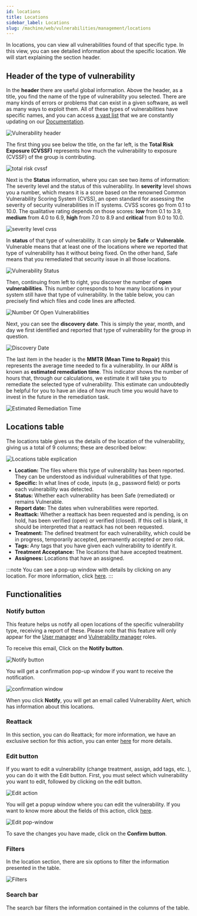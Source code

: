 ```yaml
---
id: locations
title: Locations
sidebar_label: Locations
slug: /machine/web/vulnerabilities/management/locations
---
```


In locations,
you can view all vulnerabilities
found of that specific type.
In this view,
you can see detailed information
about the specific location.
We will start explaining the
section header.

## Header of the type of vulnerability

In the **header** there are
useful global information.
Above the header, as a title,
you find the name of the type
of vulnerability you selected.
There are many kinds of errors
or problems that can exist in
a given software, as well as
many ways to exploit them.
All of these types of vulnerabilities
have specific names, and you
can access [a vast list](/criteria/vulnerabilities/)
that we are constantly updating on our
[Documentation](https://docs.fluidattacks.com/).

![Vulnerability header](https://res.cloudinary.com/fluid-attacks/image/upload/v1673910324/docs/web/vulnerabilities/management/vul_name.png)

The first thing you see below
the title, on the far left, is
the **Total Risk Exposure (CVSSF)**
represents how much the vulnerability
to exposure (CVSSF) of the group is
contributing.

![total risk cvssf](https://res.cloudinary.com/fluid-attacks/image/upload/v1673911339/docs/web/vulnerabilities/management/risk_cvssf.png)

Next is the **Status** information,
where you can see two items of information:
The severity level and the
status of this vulnerability.
In **severity** level shows you a
number,
which means it is a score based on
the renowned Common Vulnerability
Scoring System (CVSS), an open
standard for assessing the
severity of security vulnerabilities
in IT systems.
CVSS scores go from 0.1 to 10.0.
The qualitative rating depends on
those scores: **low** from 0.1 to
3.9, **medium** from 4.0 to 6.9,
**high** from 7.0 to 8.9 and
**critical** from 9.0 to 10.0.

![severity level cvss](https://res.cloudinary.com/fluid-attacks/image/upload/v1673911424/docs/web/vulnerabilities/management/severity_level.png)

In **status** of that
type of vulnerability.
It can simply be **Safe** or **Vulnerable**.
Vulnerable means that at least one of
the locations where we reported
that type of vulnerability has it
without being fixed.
On the other hand, Safe means
that you remediated that security
issue in all those locations.

![Vulnerability Status](https://res.cloudinary.com/fluid-attacks/image/upload/v1673911527/docs/web/vulnerabilities/management/status.png)

Then, continuing from left
to right, you discover the number
of **open vulnerabilities**.
This number corresponds to how
many locations in your system still
have that type of vulnerability.
In the table below, you can precisely
find which files and code lines
are affected.

![Number Of Open Vulnerabilities](https://res.cloudinary.com/fluid-attacks/image/upload/v1673911635/docs/web/vulnerabilities/management/opne_vul.png)

Next, you can see the
**discovery date**.
This is simply the year, month,
and day we first identified and
reported that type of vulnerability
for the group in question.

![Discovery Date](https://res.cloudinary.com/fluid-attacks/image/upload/v1673911702/docs/web/vulnerabilities/management/firts_report.png)

The last item in the header is
the **MMTR (Mean Time to Repair)**
this represents the average time
needed to fix a vulnerability.
In our ARM is known as
**estimated remediation time**.
This indicator shows the number
of hours that, through our
calculations, we estimate it will
take you to remediate the selected
type of vulnerability.
This estimate can undoubtedly be
helpful for you to have an idea
of how much time you would have
to invest in the future in the
remediation task.

![Estimated Remediation Time](https://res.cloudinary.com/fluid-attacks/image/upload/v1673911762/docs/web/vulnerabilities/management/mttr.png)

## Locations table

The locations table gives us
the details of the location of
the vulnerability,
giving us a total of 9 columns;
these are described below:

![Locations table explication](https://res.cloudinary.com/fluid-attacks/image/upload/v1673912109/docs/web/vulnerabilities/management/locations_col.png)

- **Location:**
  The files where
  this type of vulnerability
  has been reported.
  They can be understood as
  individual vulnerabilities
  of that type.
- **Specific:**
  In what
  lines of code,
  inputs (e.g.,
  password field)
  or ports each
  vulnerability was
  detected.
- **Status:**
  Whether each
  vulnerability has been
  Safe (remediated) or
  remains Vulnerable.
- **Report date:**
  The dates when
  vulnerabilities were reported.
- **Reattack:**
  Whether a
  reattack has been requested
  and is pending,
  is on hold,
  has been verified (open)
  or verified (closed).
  If this cell is blank,
  it should be interpreted
  that a reattack has not
  been requested.
- **Treatment:**
  The defined treatment
  for each vulnerability,
  which could be in progress,
  temporarily accepted,
  permanently accepted or
  zero risk.
- **Tags:**
  Any tags that you
  have given each vulnerability
  to identify it.
- **Treatment Acceptance:**
  The locations that have accepted treatment.
- **Assignees:**
  Locations that have an assigned.

:::note
You can see a pop-up window with details
by clicking on any location.
For more information,
click [here](/machine/web/vulnerabilities/management/details).
:::

## Functionalities

### Notify button

This feature helps us notify all
open locations of the
specific vulnerability type,
receiving a report of these.
Please note that this feature
will only appear for the
[User manager](/machine/web/groups/roles/#user-manager-role)
and [Vulnerability manager](/machine/web/groups/roles/#vulnerability-manager-role)
roles.

To receive this email,
Click on the **Notify button**.

![Notify button](https://res.cloudinary.com/fluid-attacks/image/upload/v1671720194/docs/web/vulnerabilities/management/notification_action.png)

You will get a confirmation
pop-up window if you want
to receive the notification.

![confirmation window](https://res.cloudinary.com/fluid-attacks/image/upload/v1666213023/docs/web/vulnerabilities/management/confirmation_window.png)

When you click **Notify**,
you will get an email called
Vulnerability Alert,
which has information about
this locations.

### Reattack

In this section,
you can do Reattack;
for more information,
we have an exclusive section
for this action,
you can enter [here](squad/reattacks)
for more details.

### Edit button

If you want to edit a vulnerability
(change treatment,
assign,
add tags,
etc.
),
you can do it with the Edit button.
First,
you must select which vulnerability
you want to edit,
followed by clicking on the edit button.

![Edit action](https://res.cloudinary.com/fluid-attacks/image/upload/v1671720438/docs/web/vulnerabilities/management/edit_action.png)

You will get a popup window where
you can edit the vulnerability.
If you want to know more about the
fields of this action,
click [here](/machine/web/vulnerabilities/management/vulnerability-assignment).

![Edit pop-window](https://res.cloudinary.com/fluid-attacks/image/upload/v1669045647/docs/web/vulnerabilities/management/edit_popwindow.png)

To save the changes you have made,
click on the **Confirm button**.

### Filters

In the location section,
there are six options to
filter the information presented
in the table.

![Filters](https://res.cloudinary.com/fluid-attacks/image/upload/v1669046275/docs/web/vulnerabilities/management/filters_locations.png)

### Search bar

The search bar filters the information
contained in the columns of the table.
